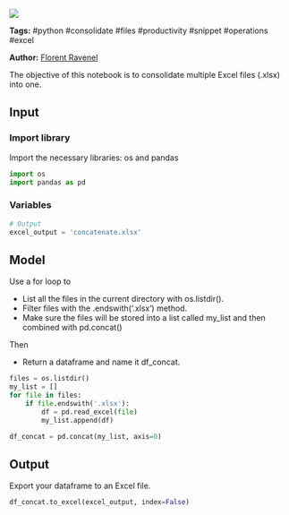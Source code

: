 <a href="https://app.naas.ai/user-redirect/naas/downloader?url=https://raw.githubusercontent.com/jupyter-naas/awesome-notebooks/master/Python/Python_Consolidate_Excel_files.ipynb" target="_parent"><img src="https://naasai-public.s3.eu-west-3.amazonaws.com/open_in_naas.svg"/></a>

**Tags:** #python #consolidate #files #productivity #snippet #operations #excel

**Author:** [Florent Ravenel](https://www.linkedin.com/in/ACoAABCNSioBW3YZHc2lBHVG0E_TXYWitQkmwog/)

The objective of this notebook is to consolidate multiple Excel files (.xlsx) into one. 

## Input 

### Import library
Import the necessary libraries: os and pandas 


```python
import os
import pandas as pd
```

### Variables


```python
# Output
excel_output = 'concatenate.xlsx'
```

## Model
Use a for loop to 
- List all the files in the current directory with os.listdir().
- Filter files with the .endswith(‘.xlsx’) method.
- Make sure the files will be stored into a list called my_list and then combined with pd.concat()

Then
- Return a dataframe and name it df_concat. 


```python
files = os.listdir()
my_list = []
for file in files:
    if file.endswith('.xlsx'):
        df = pd.read_excel(file)
        my_list.append(df)

df_concat = pd.concat(my_list, axis=0)
```

## Output
Export your dataframe to an Excel file.


```python
df_concat.to_excel(excel_output, index=False)
```
